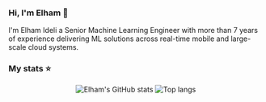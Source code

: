 ### Hi, I'm Elham 👋

I'm Elham Ideli a Senior Machine Learning Engineer with more than 7 years of experience delivering ML solutions across real-time mobile and large-scale cloud systems.

### My stats ⭐

<div align="center">
<img alt="Elham's GitHub stats" src="https://github-readme-stats-git-master-ellies-projects-babd877f.vercel.app/api?username=ellie-ei&show_icons=true&theme=transparent"/>
<img alt="Top langs" src="https://github-readme-stats-git-master-ellies-projects-babd877f.vercel.app/api/top-langs/?username=ellie-ei&layout=compact&&langs_count=8"/>
</div>

